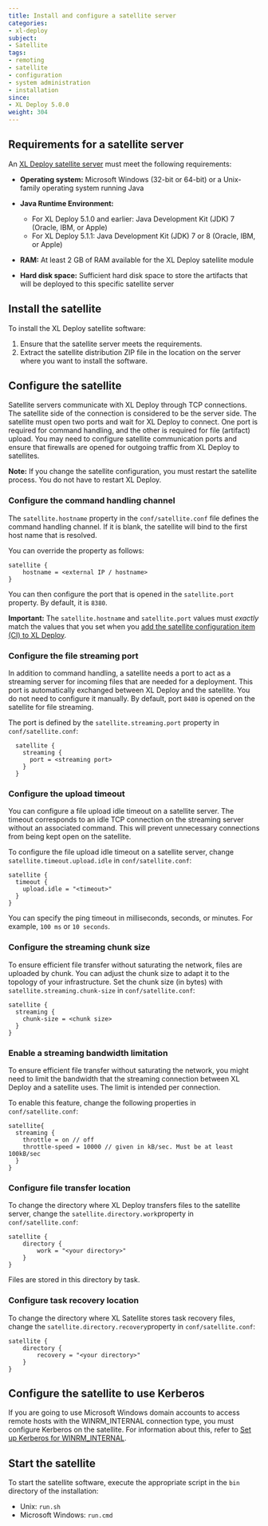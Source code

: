 ```yaml
---
title: Install and configure a satellite server
categories:
- xl-deploy
subject:
- Satellite
tags:
- remoting
- satellite
- configuration
- system administration
- installation
since:
- XL Deploy 5.0.0
weight: 304
---
```


## Requirements for a satellite server

An [XL Deploy satellite server](/xl-deploy/concept/getting-started-with-the-satellite-module.html) must meet the following requirements:

* **Operating system:** Microsoft Windows (32-bit or 64-bit) or a Unix-family operating system running Java

* **Java Runtime Environment:**
    * For XL Deploy 5.1.0 and earlier: Java Development Kit (JDK) 7 (Oracle, IBM, or Apple)
    * For XL Deploy 5.1.1: Java Development Kit (JDK) 7 or 8 (Oracle, IBM, or Apple)

* **RAM:** At least 2 GB of RAM available for the XL Deploy satellite module

* **Hard disk space:** Sufficient hard disk space to store the artifacts that will be deployed to this specific satellite server

## Install the satellite

To install the XL Deploy satellite software:

1. Ensure that the satellite server meets the requirements.
2. Extract the satellite distribution ZIP file in the location on the server where you want to install the software.

## Configure the satellite

Satellite servers communicate with XL Deploy through TCP connections. The satellite side of the connection is considered to be the server side. The satellite must open two ports and wait for XL Deploy to connect. One port is required for command handling, and the other is required for file (artifact) upload. You may need to configure satellite communication ports and ensure that firewalls are opened for outgoing traffic from XL Deploy to satellites.

**Note:** If you change the satellite configuration, you must restart the satellite process. You do not have to restart XL Deploy.

### Configure the command handling channel

The `satellite.hostname` property in the `conf/satellite.conf` file defines the command handling channel. If it is blank, the satellite will bind to the first host name that is resolved.

You can override the property as follows:

    satellite {
        hostname = <external IP / hostname>
    }

You can then configure the port that is opened in the `satellite.port` property. By default, it is `8380`.

**Important:** The `satellite.hostname` and `satellite.port` values must *exactly* match the values that you set when you [add the satellite configuration item (CI) to XL Deploy](/xl-deploy/how-to/add-a-satellite-server-to-xl-deploy.html).

### Configure the file streaming port

In addition to command handling, a satellite needs a port to act as a streaming server for incoming files that are needed for a deployment. This port is automatically exchanged between XL Deploy and the satellite. You do not need to configure it manually. By default, port `8480` is opened on the satellite for file streaming.

The port is defined by the `satellite.streaming.port` property in `conf/satellite.conf`:

      satellite {
        streaming {
          port = <streaming port>
        }
      }

### Configure the upload timeout

You can configure a file upload idle timeout on a satellite server. The timeout corresponds to an idle TCP connection on the streaming server without an associated command. This will prevent unnecessary connections from being kept open on the satellite.

To configure the file upload idle timeout on a satellite server, change `satellite.timeout.upload.idle` in `conf/satellite.conf`:

    satellite {
      timeout {
        upload.idle = "<timeout>"
      }
    }

You can specify the ping timeout in milliseconds, seconds, or minutes. For example, `100 ms` or `10 seconds`.

### Configure the streaming chunk size

To ensure efficient file transfer without saturating the network, files are uploaded by chunk. You can adjust the chunk size to adapt it to the topology of your infrastructure. Set the chunk size (in bytes) with `satellite.streaming.chunk-size` in `conf/satellite.conf`:

    satellite {
      streaming {
        chunk-size = <chunk size>
      }
    }

### Enable a streaming bandwidth limitation

To ensure efficient file transfer without saturating the network, you might need to limit the bandwidth that the streaming connection between XL Deploy and a satellite uses. The limit is intended per connection.

To enable this feature, change the following properties in `conf/satellite.conf`:

    satellite{
      streaming {
        throttle = on // off
        throttle-speed = 10000 // given in kB/sec. Must be at least 100kB/sec
      }
    }

### Configure file transfer location

To change the directory where XL Deploy transfers files to the satellite server, change the `satellite.directory.work`property in `conf/satellite.conf`:

    satellite {
        directory {
            work = "<your directory>"
        }
    }

Files are stored in this directory by task.

### Configure task recovery location

To change the directory where XL Satellite stores task recovery files, change the `satellite.directory.recovery`property in `conf/satellite.conf`:

    satellite {
        directory {
            recovery = "<your directory>"
        }
    }

## Configure the satellite to use Kerberos

If you are going to use Microsoft Windows domain accounts to access remote hosts with the WINRM_INTERNAL connection type, you must configure Kerberos on the satellite. For information about this, refer to [Set up Kerberos for WINRM_INTERNAL](/xl-deploy/how-to/set-up-kerberos-for-a-winrm-connection.html#configure-kerberos-for-the-xl-deploy-satellite-module).

## Start the satellite

To start the satellite software, execute the appropriate script in the `bin` directory of the installation:

* Unix: `run.sh`
* Microsoft Windows: `run.cmd`

